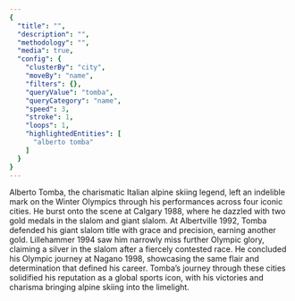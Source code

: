 ```yaml
---
{
  "title": "",
  "description": "",
  "methodology": "",
  "media": true,
  "config": {
    "clusterBy": "city",
    "moveBy": "name",
    "filters": {},
    "queryValue": "tomba",
    "queryCategory": "name",
    "speed": 3,
    "stroke": 1,
    "loops": 1,
    "highlightedEntities": [
      "alberto tomba"
    ]
  }
}
---
```


Alberto Tomba, the charismatic Italian alpine skiing legend, left an indelible mark on the Winter Olympics through his performances across four iconic cities. He burst onto the scene at Calgary 1988, where he dazzled with two gold medals in the slalom and giant slalom. At Albertville 1992, Tomba defended his giant slalom title with grace and precision, earning another gold. Lillehammer 1994 saw him narrowly miss further Olympic glory, claiming a silver in the slalom after a fiercely contested race. He concluded his Olympic journey at Nagano 1998, showcasing the same flair and determination that defined his career. Tomba’s journey through these cities solidified his reputation as a global sports icon, with his victories and charisma bringing alpine skiing into the limelight.
